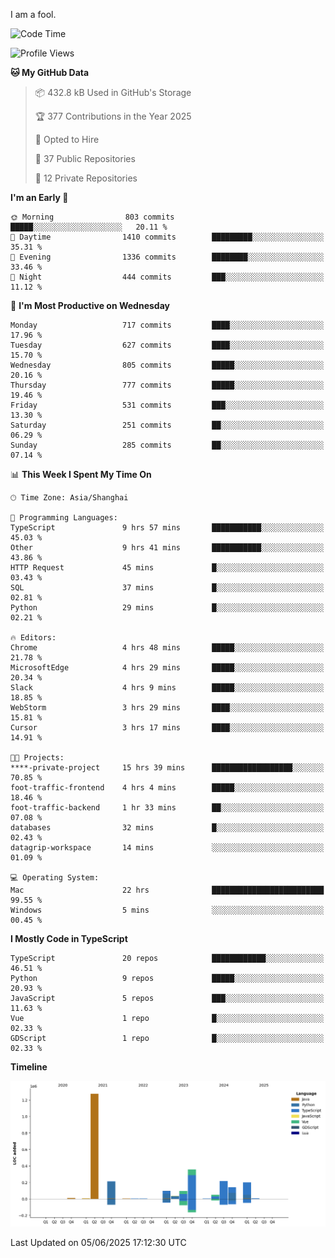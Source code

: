 I am a fool.

<!--START_SECTION:waka-->
![Code Time](http://img.shields.io/badge/Code%20Time-3%2C118%20hrs%2033%20mins-blue)

![Profile Views](http://img.shields.io/badge/Profile%20Views-3-blue)

**🐱 My GitHub Data** 

> 📦 432.8 kB Used in GitHub's Storage 
 > 
> 🏆 377 Contributions in the Year 2025
 > 
> 💼 Opted to Hire
 > 
> 📜 37 Public Repositories 
 > 
> 🔑 12 Private Repositories 
 > 
**I'm an Early 🐤** 

```text
🌞 Morning                803 commits         █████░░░░░░░░░░░░░░░░░░░░   20.11 % 
🌆 Daytime                1410 commits        █████████░░░░░░░░░░░░░░░░   35.31 % 
🌃 Evening                1336 commits        ████████░░░░░░░░░░░░░░░░░   33.46 % 
🌙 Night                  444 commits         ███░░░░░░░░░░░░░░░░░░░░░░   11.12 % 
```
📅 **I'm Most Productive on Wednesday** 

```text
Monday                   717 commits         ████░░░░░░░░░░░░░░░░░░░░░   17.96 % 
Tuesday                  627 commits         ████░░░░░░░░░░░░░░░░░░░░░   15.70 % 
Wednesday                805 commits         █████░░░░░░░░░░░░░░░░░░░░   20.16 % 
Thursday                 777 commits         █████░░░░░░░░░░░░░░░░░░░░   19.46 % 
Friday                   531 commits         ███░░░░░░░░░░░░░░░░░░░░░░   13.30 % 
Saturday                 251 commits         ██░░░░░░░░░░░░░░░░░░░░░░░   06.29 % 
Sunday                   285 commits         ██░░░░░░░░░░░░░░░░░░░░░░░   07.14 % 
```


📊 **This Week I Spent My Time On** 

```text
🕑︎ Time Zone: Asia/Shanghai

💬 Programming Languages: 
TypeScript               9 hrs 57 mins       ███████████░░░░░░░░░░░░░░   45.03 % 
Other                    9 hrs 41 mins       ███████████░░░░░░░░░░░░░░   43.86 % 
HTTP Request             45 mins             █░░░░░░░░░░░░░░░░░░░░░░░░   03.43 % 
SQL                      37 mins             █░░░░░░░░░░░░░░░░░░░░░░░░   02.81 % 
Python                   29 mins             █░░░░░░░░░░░░░░░░░░░░░░░░   02.21 % 

🔥 Editors: 
Chrome                   4 hrs 48 mins       █████░░░░░░░░░░░░░░░░░░░░   21.78 % 
MicrosoftEdge            4 hrs 29 mins       █████░░░░░░░░░░░░░░░░░░░░   20.34 % 
Slack                    4 hrs 9 mins        █████░░░░░░░░░░░░░░░░░░░░   18.85 % 
WebStorm                 3 hrs 29 mins       ████░░░░░░░░░░░░░░░░░░░░░   15.81 % 
Cursor                   3 hrs 17 mins       ████░░░░░░░░░░░░░░░░░░░░░   14.91 % 

🐱‍💻 Projects: 
****-private-project     15 hrs 39 mins      ██████████████████░░░░░░░   70.85 % 
foot-traffic-frontend    4 hrs 4 mins        █████░░░░░░░░░░░░░░░░░░░░   18.46 % 
foot-traffic-backend     1 hr 33 mins        ██░░░░░░░░░░░░░░░░░░░░░░░   07.08 % 
databases                32 mins             █░░░░░░░░░░░░░░░░░░░░░░░░   02.43 % 
datagrip-workspace       14 mins             ░░░░░░░░░░░░░░░░░░░░░░░░░   01.09 % 

💻 Operating System: 
Mac                      22 hrs              █████████████████████████   99.55 % 
Windows                  5 mins              ░░░░░░░░░░░░░░░░░░░░░░░░░   00.45 % 
```

**I Mostly Code in TypeScript** 

```text
TypeScript               20 repos            ████████████░░░░░░░░░░░░░   46.51 % 
Python                   9 repos             █████░░░░░░░░░░░░░░░░░░░░   20.93 % 
JavaScript               5 repos             ███░░░░░░░░░░░░░░░░░░░░░░   11.63 % 
Vue                      1 repo              █░░░░░░░░░░░░░░░░░░░░░░░░   02.33 % 
GDScript                 1 repo              █░░░░░░░░░░░░░░░░░░░░░░░░   02.33 % 
```



**Timeline**

![Lines of Code chart](https://raw.githubusercontent.com/VeejaLiu/VeejaLiu/master/assets/bar_graph.png)


 Last Updated on 05/06/2025 17:12:30 UTC
<!--END_SECTION:waka-->
